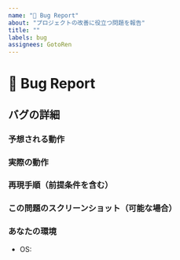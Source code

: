 ```yaml
---
name: "🐞 Bug Report"
about: "プロジェクトの改善に役立つ問題を報告"
title: ""
labels: bug
assignees: GotoRen
---
```


<!--📛📛📛📛📛📛📛📛📛📛📛📛📛📛📛📛📛📛📛📛📛📛📛📛📛📛📛📛📛📛

バグの報告ありがとうございます 😄

問題解決を速くするするには、新しい問題を送信する前に、未解決の問題を検索して重複のないようにしてください。
このリポジトリの行動規則である `./CODE_OF_CONDUCT.md` をお読みください

📛📛📛📛📛📛📛📛📛📛📛📛📛📛📛📛📛📛📛📛📛📛📛📛📛📛📛📛📛📛📛📛-->

# **🐞 Bug Report**

## バグの詳細

<!-- Please replace {Please write here} with your description -->

### 予想される動作

<!-- {Please write here} -->

### 実際の動作

<!-- {Please write here} -->

### 再現手順（前提条件を含む）

<!-- {Please write here} -->

### この問題のスクリーンショット（可能な場合）

<!-- {Please write here} -->

### あなたの環境

- OS: <!-- {Please write here} -->
